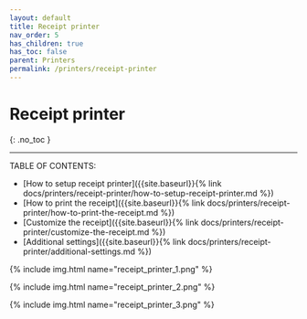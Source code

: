```yaml
---
layout: default
title: Receipt printer
nav_order: 5
has_children: true
has_toc: false
parent: Printers
permalink: /printers/receipt-printer
---
```


# Receipt printer
{: .no_toc }

---

TABLE OF CONTENTS:
- [How to setup receipt printer]({{site.baseurl}}{% link docs/printers/receipt-printer/how-to-setup-receipt-printer.md %})
- [How to print the receipt]({{site.baseurl}}{% link docs/printers/receipt-printer/how-to-print-the-receipt.md %})
- [Customize the receipt]({{site.baseurl}}{% link docs/printers/receipt-printer/customize-the-receipt.md %})
- [Additional settings]({{site.baseurl}}{% link docs/printers/receipt-printer/additional-settings.md %})

{% include img.html name="receipt_printer_1.png" %}

{% include img.html name="receipt_printer_2.png" %}

{% include img.html name="receipt_printer_3.png" %}